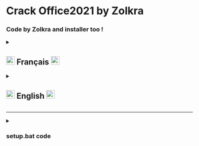 # Crack Office2021 by Zolkra
### Code by Zolkra and installer too !

<details>
<summary><h2><img src="https://www.countryflags.com/wp-content/uploads/france-flag-png-large.png" style="width: 23px;"> Français <img src="https://www.countryflags.com/wp-content/uploads/france-flag-png-large.png" style="width: 23px;"></h2></summary>
<br>
<p>Vous voulez avoir Office 2021 sans avoir à craindre des viruses pas de sourcil ce crack est fait pour vous !</p>
<p>La base des fichiers présents dans le dossier <code>./setup/</code> provient de chez <img src="https://news.microsoft.com/wp-content/uploads/prod/sites/113/2017/06/Microsoft-logo_rgb_c-gray.png" style="height: 50px; margin-top: auto;"> donc pas de soucis</p>
</details>
<details>
<summary><h2><img src="https://m.media-amazon.com/images/I/41MS8OUBlZL._SY580_.jpg" style="width: 23px;"> English <img src="https://m.media-amazon.com/images/I/41MS8OUBlZL._SY580_.jpg" style="width: 23px;"></summary>
<br>
<p>You want to have Office 2021 without having to fear viruses, no eyebrows, this crack is for you!</p>
<p>The base of the files present in the folder <code>./setup/</code> comes from <img src="https://news.microsoft.com/wp-content/uploads/prod/sites/113/2017/06/Microsoft-logo_rgb_c-gray.png" style="height: 50px; margin-top: auto;"> so no worries</p>
</details>
<hr>
<details>
<summary><h3>setup.bat code</h3></summary>
<img src="https://i.imgur.com/dNjkuhg.png">
</details>
